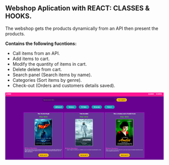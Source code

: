 ## Webshop Aplication with REACT: CLASSES & HOOKS.

The webshop gets the products dynamically from an API then present the products.

**Contains the following fucntions:**
* Call items from an API.
* Add items to cart.
* Modify the quantity of items in cart.
* Delete delete from cart.
* Search panel (Search items by name).
* Categories (Sort items by genre).
* Check-out (Orders and customers details saved).

<img src="Image/screenshot.png" width="1000">
